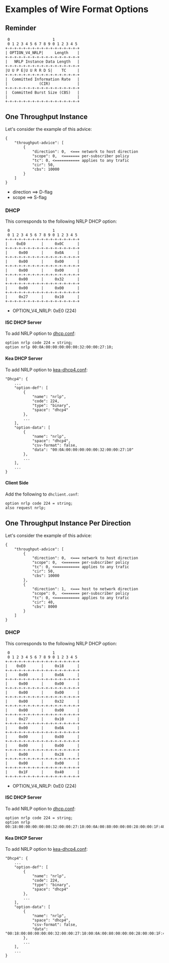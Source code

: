 # Examples of Wire Format Options

## Reminder

~~~~
 0                   1
 0 1 2 3 4 5 6 7 8 9 0 1 2 3 4 5
+-+-+-+-+-+-+-+-+-+-+-+-+-+-+-+-+
| OPTION_V4_NRLP|     Length    |
+-+-+-+-+-+-+-+-+-+-+-+-+-+-+-+-+
|   NRLP Instance Data Length   |
+-+-+-+-+-+-+-+-+-+-+-+-+-+-+-+-+
|U U P E|U U R R D S|    TC     |
+-+-+-+-+-+-+-+-+-+-+-+-+-+-+-+-+
|  Committed Information Rate   |
|              (CIR)            |
+-+-+-+-+-+-+-+-+-+-+-+-+-+-+-+-+
|  Committed Burst Size (CBS)   |
|                               |
+-+-+-+-+-+-+-+-+-+-+-+-+-+-+-+-+
~~~~


## One Throughput Instance

Let's consider the example of this advice:

~~~
{
    "throughput-advice": [
        {
            "direction": 0,  <=== network to host direction
            "scope": 0,  <======= per-subscriber policy
            "tc": 0, <=========== applies to any trafic  
            "cir": 50,
            "cbs": 10000
        }
    ]
}
~~~

* direction ==> D-flag
* scope ==> S-flag

### DHCP

This corresponds to the following NRLP DHCP option:

~~~
 0                   1
 0 1 2 3 4 5 6 7 8 9 0 1 2 3 4 5
+-+-+-+-+-+-+-+-+-+-+-+-+-+-+-+-+
|    0xE0       |     0x0C      |
+-+-+-+-+-+-+-+-+-+-+-+-+-+-+-+-+
|     0x00      |     0x0A      |
+-+-+-+-+-+-+-+-+-+-+-+-+-+-+-+-+
|     0x00      |     0x00      |
+-+-+-+-+-+-+-+-+-+-+-+-+-+-+-+-+
|     0x00      |     0x00      |
+-+-+-+-+-+-+-+-+-+-+-+-+-+-+-+-+
|     0x00      |     0x32      |
+-+-+-+-+-+-+-+-+-+-+-+-+-+-+-+-+
|     0x00      |     0x00      |
+-+-+-+-+-+-+-+-+-+-+-+-+-+-+-+-+
|     0x27      |     0x10      |
+-+-+-+-+-+-+-+-+-+-+-+-+-+-+-+-+
~~~

* OPTION_V4_NRLP: 0xE0 (224)

#### ISC DHCP Server

To add NRLP option to [dhcp.conf](https://kb.isc.org/docs/isc-dhcp-44-manual-pages-dhcp-options):

~~~
option nrlp code 224 = string;
option nrlp 00:0A:00:00:00:00:00:32:00:00:27:10;
~~~

#### Kea DHCP Server

To add NRLP option to [kea-dhcp4.conf](https://kea.readthedocs.io/en/kea-2.2.0/arm/dhcp4-srv.html#dhcpv4-private-options):

~~~
"Dhcp4": {
    ...
    "option-def": [
        {
            "name": "nrlp",
            "code": 224,
            "type": "binary",
            "space": "dhcp4"
        },
        ...
    ],
    "option-data": [
        {
            "name": "nrlp",
            "space": "dhcp4",
            "csv-format": false,
            "data": "00:0A:00:00:00:00:00:32:00:00:27:10"
        },
        ...
    ],
    ...
}
~~~

#### Client Side

Add the following to `dhclient.conf`:

~~~~
option nrlp code 224 = string;
also request nrlp;
~~~~

## One Throughput Instance Per Direction

Let's consider the example of this advice:

~~~
{
    "throughput-advice": [
        {
            "direction": 0,  <=== network to host direction
            "scope": 0,  <======= per-subscriber policy
            "tc": 0, <=========== applies to any trafic  
            "cir": 50,
            "cbs": 10000
        },
        {
            "direction": 1,  <=== host to network direction
            "scope": 0,  <======= per-subscriber policy
            "tc": 0, <=========== applies to any trafic  
            "cir": 40,
            "cbs": 8000
        }
    ]
}
~~~

### DHCP

This corresponds to the following NRLP DHCP option:

~~~
 0                   1
 0 1 2 3 4 5 6 7 8 9 0 1 2 3 4 5
+-+-+-+-+-+-+-+-+-+-+-+-+-+-+-+-+
|    0xE0       |     0x18      |
+-+-+-+-+-+-+-+-+-+-+-+-+-+-+-+-+
|     0x00      |     0x0A      |
+-+-+-+-+-+-+-+-+-+-+-+-+-+-+-+-+
|     0x00      |     0x00      |
+-+-+-+-+-+-+-+-+-+-+-+-+-+-+-+-+
|     0x00      |     0x00      |
+-+-+-+-+-+-+-+-+-+-+-+-+-+-+-+-+
|     0x00      |     0x32      |
+-+-+-+-+-+-+-+-+-+-+-+-+-+-+-+-+
|     0x00      |     0x00      |
+-+-+-+-+-+-+-+-+-+-+-+-+-+-+-+-+
|     0x27      |     0x10      |
+-+-+-+-+-+-+-+-+-+-+-+-+-+-+-+-+
|     0x00      |     0x0A      |
+-+-+-+-+-+-+-+-+-+-+-+-+-+-+-+-+
|     0x00      |     0x80      |
+-+-+-+-+-+-+-+-+-+-+-+-+-+-+-+-+
|     0x00      |     0x00      |
+-+-+-+-+-+-+-+-+-+-+-+-+-+-+-+-+
|     0x00      |     0x28      |
+-+-+-+-+-+-+-+-+-+-+-+-+-+-+-+-+
|     0x00      |     0x00      |
+-+-+-+-+-+-+-+-+-+-+-+-+-+-+-+-+
|     0x1F      |     0x40      |
+-+-+-+-+-+-+-+-+-+-+-+-+-+-+-+-+
~~~

* OPTION_V4_NRLP: 0xE0 (224)

#### ISC DHCP Server

To add NRLP option to [dhcp.conf](https://kb.isc.org/docs/isc-dhcp-44-manual-pages-dhcp-options):

~~~
option nrlp code 224 = string;
option nrlp 00:18:00:00:00:00:00:32:00:00:27:10:00:0A:00:80:00:00:00:28:00:00:1F:40;
~~~

#### Kea DHCP Server

To add NRLP option to [kea-dhcp4.conf](https://kea.readthedocs.io/en/kea-2.2.0/arm/dhcp4-srv.html#dhcpv4-private-options):

~~~
"Dhcp4": {
    ...
    "option-def": [
        {
            "name": "nrlp",
            "code": 224,
            "type": "binary",
            "space": "dhcp4"
        },
        ...
    ],
    "option-data": [
        {
            "name": "nrlp",
            "space": "dhcp4",
            "csv-format": false,
            "data": "00:18:00:00:00:00:00:32:00:00:27:10:00:0A:00:80:00:00:00:28:00:00:1F:40"
        },
        ...
    ],
    ...
}
~~~

